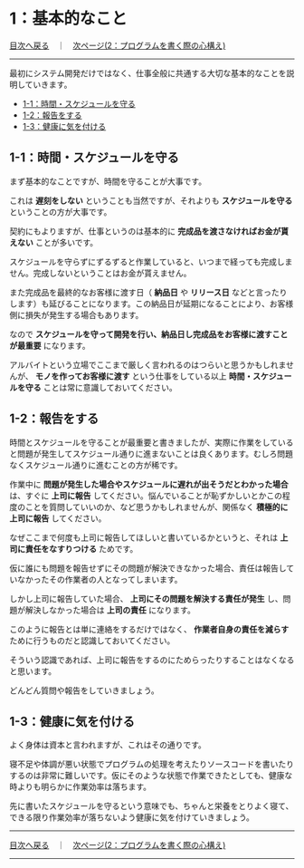 # 1：基本的なこと

[目次へ戻る](./index.md)　｜　[次ページ(2：プログラムを書く際の心構え)](./2-01.md)
- - -

最初にシステム開発だけではなく、仕事全般に共通する大切な基本的なことを説明していきます。

- [1-1：時間・スケジュールを守る](#1-1時間・スケジュールを守る)
- [1-2：報告をする](#1-2報告をする)
- [1-3：健康に気を付ける](#1-3健康に気を付ける)

## 1-1：時間・スケジュールを守る

まず基本的なことですが、時間を守ることが大事です。

これは **遅刻をしない** ということも当然ですが、それよりも **スケジュールを守る** ということの方が大事です。

契約にもよりますが、仕事というのは基本的に **完成品を渡さなければお金が貰えない** ことが多いです。

スケジュールを守らずにずるずると作業していると、いつまで経っても完成しません。完成しないということはお金が貰えません。

また完成品を最終的なお客様に渡す日（ **納品日** や **リリース日** などと言ったりします）も延びることになります。この納品日が延期になることにより、お客様側に損失が発生する場合もあります。

なので **スケジュールを守って開発を行い、納品日し完成品をお客様に渡すことが最重要** になります。

アルバイトという立場でここまで厳しく言われるのはつらいと思うかもしれませんが、 **モノを作ってお客様に渡す** という仕事をしている以上 **時間・スケジュールを守る** ことは常に意識しておいてください。

## 1-2：報告をする

時間とスケジュールを守ることが最重要と書きましたが、実際に作業をしていると問題が発生してスケジュール通りに進まないことは良くあります。むしろ問題なくスケジュール通りに進むことの方が稀です。

作業中に **問題が発生した場合やスケジュールに遅れが出そうだとわかった場合** は、すぐに **上司に報告** してください。悩んでいることが恥ずかしいとかこの程度のことを質問していいのか、など思うかもしれませんが、関係なく **積極的に上司に報告** してください。

なぜここまで何度も上司に報告してほしいと書いているかというと、それは **上司に責任をなすりつける** ためです。

仮に誰にも問題を報告せずにその問題が解決できなかった場合、責任は報告していなかったその作業者の人となってしまいます。

しかし上司に報告していた場合、 **上司にその問題を解決する責任が発生** し、問題が解決しなかった場合は **上司の責任** になります。

このように報告とは単に連絡をするだけではなく、 **作業者自身の責任を減らす** ために行うものだと認識しておいてください。

そういう認識であれば、上司に報告をするのにためらったりすることはなくなると思います。

どんどん質問や報告をしていきましょう。

## 1-3：健康に気を付ける

よく身体は資本と言われますが、これはその通りです。

寝不足や体調が悪い状態でプログラムの処理を考えたりソースコードを書いたりするのは非常に難しいです。仮にそのような状態で作業できたとしても、健康な時よりも明らかに作業効率は落ちます。

先に書いたスケジュールを守るという意味でも、ちゃんと栄養をとりよく寝て、できる限り作業効率が落ちないよう健康に気を付けていきましょう。

- - -
[目次へ戻る](../index.md)　｜　[次ページ(2：プログラムを書く際の心構え)](./2-01.md)
- - -
